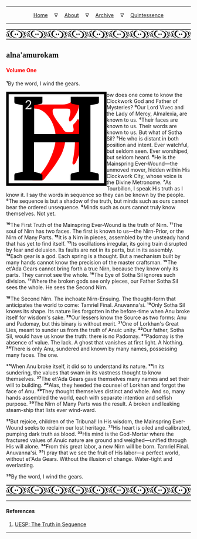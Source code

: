 
---

<!--- Local CSS Font Loading -->

<style>
@font-face {
    font-family: HayghinDaedric;
    src: url('../../../../../assets/fonts/ttf/HayghinDaedric.ttf') format('truetype');
    font-weight: medium;
    font-style: normal;
}
</style>

<!--- Jekyll Page Links -->

<center>
<a href="../../../../../index.html">Home</a>
&emsp;&nabla;&emsp;
<a href="../../../../about/index.html">About</a>
&emsp;&nabla;&emsp;
<a href="../../../../archive/index.html">Archive</a>
&emsp;&nabla;&emsp;
<a href="../../../index.html">Quintessence</a>
</center>

<!--- Markdown Body Below: -->

---

<img align="center" alt="Bordering" src="../../../../../assets/images/symbols/velothi_pattern_long_by_lukkar.svg">

## <span style="font-family:HayghinDaedric">alna'amurokam</Span>

#### <span style="color:red">Volume One</Span>

<b>&sup1;</b>By the word, I wind the gears.

<img align="left" alt="H" src="../../../project/resources/initials/svg/sequence/letter_h.svg">ow does one come to know the Clockwork God and Father of Mysteries?
<b>&sup3;</b>Our Lord Vivec and the Lady of Mercy, Almalexia, are known to us.
<b>&#8308;</b>Their faces are known to us. Their words are known to us. But what of Sotha Sil?
<b>&#8309;</b>He who is distant in both position and intent. Ever watchful, but seldom seen. Ever worshiped, but seldom heard.
<b>&#8310;</b>He is the Mainspring Ever-Wound&mdash;the unmoved mover, hidden within His Clockwork City, whose voice is the Divine Metronome.
<b>&#8311;</b>As Tourbillon, I speak His truth as I know it. I say the words in sequence so they can be known by the people.
<b>&#8312;</b>The sequence is but a shadow of the truth, but minds such as ours cannot bear the ordered unsequence.
<b>&#8313;</b>Minds such as ours cannot truly know themselves. Not yet.

<b>&sup1;&#8304;</b>The First Truth of the Mainspring Ever-Wound is the truth of Nirn.
<b>&sup1;&sup1;</b>The soul of Nirn has two faces. The first is known to us&mdash;the Nirn-Prior, or the Nirn of Many Parts.
<b>&sup1;&sup2;</b>It is a Nirn in pieces, assembled by the unsteady hand that has yet to find itself.
<b>&sup1;&sup3;</b>Its oscillations irregular, its going train disrupted by fear and delusion. Its faults are not in its parts, but in its assembly.
<b>&sup1;&#8308;</b>Each gear is a god. Each spring is a thought. But a mechanism built by many hands cannot know the precision of the master craftsman.
<b>&sup1;&#8309;</b>The et'Ada Gears cannot bring forth a true Nirn, because they know only its parts. They cannot see the whole.
<b>&sup1;&#8310;</b>The Eye of Sotha Sil ignores such division.
<b>&sup1;&#8311;</b>Where the broken gods see only pieces, our Father Sotha Sil sees the whole. He sees the Second Nirn.

<b>&sup1;&#8312;</b>The Second Nirn. The inchoate Nirn-Ensuing. The thought-form that anticipates the world to come: Tamriel Final. Anuvanna'si.
<b>&sup1;&#8313;</b>Only Sotha Sil knows its shape. Its nature lies forgotten in the before-time when Anu broke itself for wisdom's sake.
<b>&sup2;&#8304;</b>Our lessers know the Source as two forms: Anu and Padomay, but this binary is without merit.
<b>&sup2;&sup1;</b>One of Lorkhan's Great Lies, meant to sunder us from the truth of Anuic unity.
<b>&sup2;&sup2;</b>Our father, Sotha Sil, would have us know the truth: there is no Padomay.
<b>&sup2;&sup3;</b>Padomay is the absence of value. The lack. A ghost that vanishes at first light. A Nothing.
<b>&sup2;&#8308;</b>There is only Anu, sundered and known by many names, possessing many faces. The one.

<b>&sup2;&#8309;</b>When Anu broke itself, it did so to understand its nature.
<b>&sup2;&#8310;</b>In its sundering, the values that swam in its vastness thought to know themselves.
<b>&sup2;&#8311;</b>The et'Ada Gears gave themselves many names and set their will to building.
<b>&sup2;&#8312;</b>Alas, they heeded the counsel of Lorkhan and forgot the face of Anu.
<b>&sup2;&#8313;</b>They thought themselves distinct and whole. And so, many hands assembled the world, each with separate intention and selfish purpose.
<b>&sup3;&#8304;</b>The Nirn of Many Parts was the result. A broken and leaking steam-ship that lists ever wind-ward.

<b>&sup3;&sup1;</b>But rejoice, children of the Tribunal! In His wisdom, the Mainspring Ever-Wound seeks to reclaim our lost heritage.
<b>&sup3;&sup2;</b>His heart is oiled and calibrated, pumping dark truth as blood.
<b>&sup3;&sup3;</b>His mind is the God-Mortar where the fractured values of Anuic nature are ground and weighed&mdash;unified through His will alone.
<b>&sup3;&#8308;</b>From this great labor, a new Nirn will be born. Tamriel Final. Anuvanna'si.
<b>&sup3;&#8309;</b>I pray that we see the fruit of His labor&mdash;a perfect world, without et'Ada Gears. Without the illusion of change. Water-tight and everlasting.

<b>&sup3;&#8310;</b>By the word, I wind the gears.

<img align="center" alt="Bordering" src="../../../../../assets/images/symbols/velothi_pattern_long_by_lukkar.svg">

---

#### References

1. [UESP: The Truth in Sequence][1]

[1]: https://en.uesp.net/wiki/Online:The_Truth_in_Sequence:_Volume_1

---
